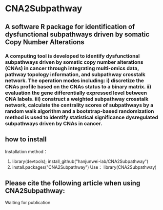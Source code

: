 # CNA2Subpathway

## A software R package for identification of dysfunctional subpathways driven by somatic Copy Number Alterations

### A computing tool is developed to identify dysfunctional subpathways driven by somatic copy number alterations (CNAs) in cancer through integrating multi-omics data, pathway topology information, and subpathway crosstalk network. The operation modes including: i) discretize the CNAs profile based on the CNAs status to a binary matrix. ii) evaluation the gene differentially expressed level between CNA labels. iii) construct a weighted subpathway crosstalk network, calculate the centrality scores of subpathways by a random walk algorithm and a bootstrap-based randomization method is used to identify statistical significance dysregulated subpathways driven by CNAs in cancer.


## how to install
Installation method：
1. library(devtools); 
   install_github("hanjunwei-lab/CNA2Subpathway")
2. install.packages("CNA2Subpathway")
Use：
library(CNA2Subpathway)

## Please cite the following article when using CNA2Subpathway:
Waiting for publication
